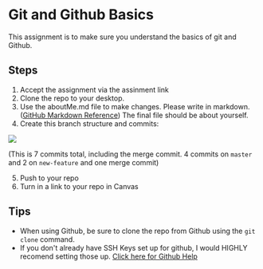 # Git and Github Basics

This assignment is to make sure you understand the basics of git and Github.

## Steps
1. Accept the assignment via the assinment link
2. Clone the repo to your desktop.
3. Use the aboutMe.md file to make changes. Please write in markdown. ([GitHub Markdown Reference](https://guides.github.com/pdfs/markdown-cheatsheet-online.pdf)) The final file should be about yourself.
4. Create this branch structure and commits:

![](https://github.com/DGM3780/Assign-0---Use-Github/blob/master/assets/Commits.png)

(This is 7 commits total, including the merge commit. 4 commits on `master` and 2 on `new-feature` and one merge commit)

5. Push to your repo
6. Turn in a link to your repo in Canvas
  
  
## Tips
- When using Github, be sure to clone the repo from Github using the `git clone` command.
- If you don't already have SSH Keys set up for github, I would HIGHLY recomend setting those up. [Click here for Github Help](https://help.github.com/en/github/authenticating-to-github/generating-a-new-ssh-key-and-adding-it-to-the-ssh-agent)
